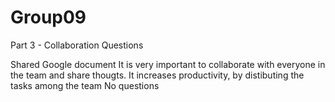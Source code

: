 # Group09
Part 3 - Collaboration Questions

Shared Google document
It is very important to collaborate with everyone in the team and share thougts. It increases productivity, by distibuting the tasks among the team
No questions

